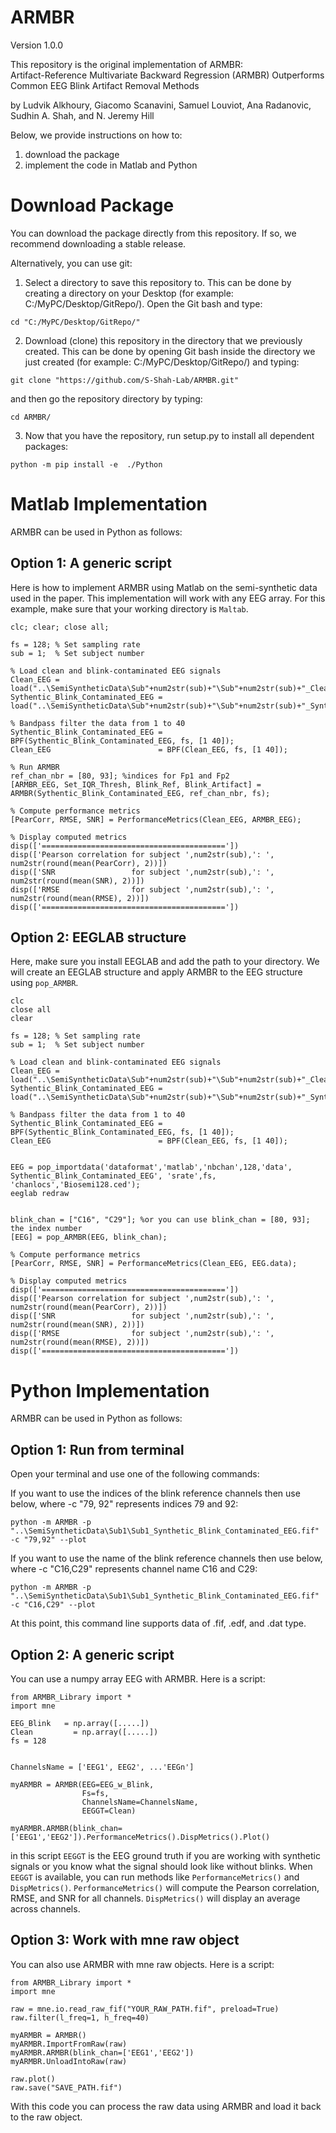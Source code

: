 # ARMBR
Version 1.0.0 

This repository is the original implementation of ARMBR:    
Artifact-Reference Multivariate Backward Regression (ARMBR) Outperforms Common EEG Blink Artifact Removal Methods

by Ludvik Alkhoury, Giacomo Scanavini, Samuel Louviot, Ana Radanovic, Sudhin A. Shah, and N. Jeremy Hill

Below, we provide instructions on how to: 
1) download the package 
2) implement the code in Matlab and Python

# Download Package

You can download the package directly from this repository. If so, we recommend downloading a stable release. 

Alternatively, you can use git:
1) Select a directory to save this repository to. This can be done by creating a directory on your Desktop (for example: C:/MyPC/Desktop/GitRepo/).
Open the Git bash and type:
```
cd "C:/MyPC/Desktop/GitRepo/"
```

2) Download (clone) this repository in the directory that we previously created. This can be done by opening Git bash inside the directory we just created (for example: C:/MyPC/Desktop/GitRepo/) and typing:
```
git clone "https://github.com/S-Shah-Lab/ARMBR.git"
```
and then go the repository directory by typing:
```
cd ARMBR/
```

3) Now that you have the repository, run setup.py to install all dependent packages:
```
python -m pip install -e  ./Python
```



# Matlab Implementation 

ARMBR can be used in Python as follows:

## Option 1: A generic script
Here is how to implement ARMBR using Matlab on the semi-synthetic data used in the paper. 
This implementation will work with any EEG array. For this example, make sure that your working directory is `Maltab`.

```
clc; clear; close all;

fs = 128; % Set sampling rate
sub = 1;  % Set subject number

% Load clean and blink-contaminated EEG signals
Clean_EEG = load("..\SemiSyntheticData\Sub"+num2str(sub)+"\Sub"+num2str(sub)+"_Clean_EEG.mat").Clean_EEG;
Sythentic_Blink_Contaminated_EEG = load("..\SemiSyntheticData\Sub"+num2str(sub)+"\Sub"+num2str(sub)+"_Synthetic_Blink_Contaminated_EEG.mat").Sythentic_Blink_Contaminated_EEG;

% Bandpass filter the data from 1 to 40
Sythentic_Blink_Contaminated_EEG = BPF(Sythentic_Blink_Contaminated_EEG, fs, [1 40]);
Clean_EEG                        = BPF(Clean_EEG, fs, [1 40]);

% Run ARMBR
ref_chan_nbr = [80, 93]; %indices for Fp1 and Fp2
[ARMBR_EEG, Set_IQR_Thresh, Blink_Ref, Blink_Artifact] = ARMBR(Sythentic_Blink_Contaminated_EEG, ref_chan_nbr, fs);

% Compute performance metrics
[PearCorr, RMSE, SNR] = PerformanceMetrics(Clean_EEG, ARMBR_EEG);

% Display computed metrics
disp(['========================================='])
disp(['Pearson correlation for subject ',num2str(sub),': ', num2str(round(mean(PearCorr), 2))])
disp(['SNR                 for subject ',num2str(sub),': ', num2str(round(mean(SNR), 2))])
disp(['RMSE                for subject ',num2str(sub),': ', num2str(round(mean(RMSE), 2))])
disp(['========================================='])

```


## Option 2: EEGLAB structure

Here, make sure you install EEGLAB and add the path to your directory. 
We will create an EEGLAB structure and apply ARMBR to the EEG structure using `pop_ARMBR`. 
```
clc
close all
clear

fs = 128; % Set sampling rate
sub = 1;  % Set subject number

% Load clean and blink-contaminated EEG signals
Clean_EEG = load("..\SemiSyntheticData\Sub"+num2str(sub)+"\Sub"+num2str(sub)+"_Clean_EEG.mat").Clean_EEG;
Sythentic_Blink_Contaminated_EEG = load("..\SemiSyntheticData\Sub"+num2str(sub)+"\Sub"+num2str(sub)+"_Synthetic_Blink_Contaminated_EEG.mat").Sythentic_Blink_Contaminated_EEG;

% Bandpass filter the data from 1 to 40
Sythentic_Blink_Contaminated_EEG = BPF(Sythentic_Blink_Contaminated_EEG, fs, [1 40]);
Clean_EEG                        = BPF(Clean_EEG, fs, [1 40]);


EEG = pop_importdata('dataformat','matlab','nbchan',128,'data', Sythentic_Blink_Contaminated_EEG', 'srate',fs, 'chanlocs','Biosemi128.ced');
eeglab redraw


blink_chan = ["C16", "C29"]; %or you can use blink_chan = [80, 93]; the index number
[EEG] = pop_ARMBR(EEG, blink_chan);

% Compute performance metrics
[PearCorr, RMSE, SNR] = PerformanceMetrics(Clean_EEG, EEG.data);

% Display computed metrics
disp(['========================================='])
disp(['Pearson correlation for subject ',num2str(sub),': ', num2str(round(mean(PearCorr), 2))])
disp(['SNR                 for subject ',num2str(sub),': ', num2str(round(mean(SNR), 2))])
disp(['RMSE                for subject ',num2str(sub),': ', num2str(round(mean(RMSE), 2))])
disp(['========================================='])
```









# Python Implementation


ARMBR can be used in Python as follows:

## Option 1: Run from terminal
Open your terminal and use one of the following commands:

If you want to use the indices of the blink reference channels then use below, where -c "79, 92" represents indices 79 and 92: 
```
python -m ARMBR -p "..\SemiSyntheticData\Sub1\Sub1_Synthetic_Blink_Contaminated_EEG.fif" -c "79,92" --plot
```

If you want to use the name of the blink reference channels then use below, where -c "C16,C29" represents channel name C16 and C29: 
```
python -m ARMBR -p "..\SemiSyntheticData\Sub1\Sub1_Synthetic_Blink_Contaminated_EEG.fif" -c "C16,C29" --plot
```
At this point, this command line supports data of .fif, .edf, and .dat type.


## Option 2: A generic script
You can use a numpy array EEG with ARMBR. Here is a script:

```
from ARMBR_Library import *
import mne

EEG_Blink	= np.array([.....])
Clean		  = np.array([.....])
fs = 128


ChannelsName = ['EEG1', EEG2', ...'EEGn']

myARMBR = ARMBR(EEG=EEG_w_Blink,
                Fs=fs,
                ChannelsName=ChannelsName,
                EEGGT=Clean)

myARMBR.ARMBR(blink_chan=['EEG1','EEG2']).PerformanceMetrics().DispMetrics().Plot()

```
in this script `EEGGT` is the EEG ground truth if you are working with synthetic signals or you know what the signal should look like without blinks.
When `EEGGT` is available, you can run methods like `PerformanceMetrics()` and `DispMetrics()`. `PerformanceMetrics()` will compute the Pearson correlation, RMSE, and SNR for all channels. `DispMetrics()` will display an average across channels.


## Option 3: Work with mne raw object
You can also use ARMBR with mne raw objects. Here is a script:

```
from ARMBR_Library import *
import mne

raw = mne.io.read_raw_fif("YOUR_RAW_PATH.fif", preload=True)
raw.filter(l_freq=1, h_freq=40)

myARMBR = ARMBR()
myARMBR.ImportFromRaw(raw)
myARMBR.ARMBR(blink_chan=['EEG1','EEG2'])
myARMBR.UnloadIntoRaw(raw)

raw.plot()
raw.save("SAVE_PATH.fif")

```
With this code you can process the raw data using ARMBR and load it back to the raw object.



